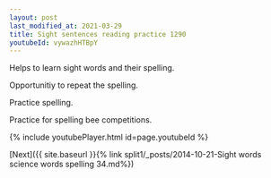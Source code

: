 ```yaml
---
layout: post
last_modified_at: 2021-03-29
title: Sight sentences reading practice 1290
youtubeId: vywazhHTBpY
---
```

 
 
Helps to learn sight words and their spelling.

Opportunitiy to repeat the spelling. 

Practice spelling. 
 
Practice for spelling bee competitions. 
 
{% include youtubePlayer.html id=page.youtubeId %}
 
 

[Next]({{ site.baseurl }}{% link  split1/_posts/2014-10-21-Sight words science words spelling 34.md%})
 
